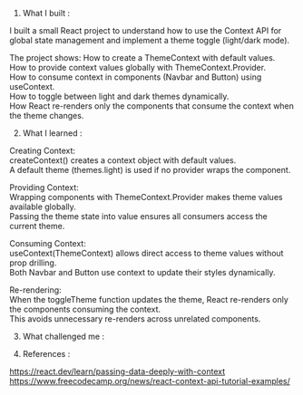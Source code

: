 1. What I built :

I built a small React project to understand how to use the Context API for global state management and implement a theme toggle (light/dark mode).  

The project shows:
How to create a ThemeContext with default values.  
How to provide context values globally with ThemeContext.Provider.  
How to consume context in components (Navbar and Button) using useContext.  
How to toggle between light and dark themes dynamically.  
How React re-renders only the components that consume the context when the theme changes.  


2. What I learned :

Creating Context:  
createContext() creates a context object with default values.  
A default theme (themes.light) is used if no provider wraps the component.  

Providing Context:  
Wrapping components with ThemeContext.Provider makes theme values available globally.  
Passing the theme state into value ensures all consumers access the current theme.  

Consuming Context:  
useContext(ThemeContext) allows direct access to theme values without prop drilling.  
Both Navbar and Button use context to update their styles dynamically.  

Re-rendering:  
When the toggleTheme function updates the theme, React re-renders only the components consuming the context.  
This avoids unnecessary re-renders across unrelated components.  


3. What challenged me :
 

4. References :

https://react.dev/learn/passing-data-deeply-with-context
https://www.freecodecamp.org/news/react-context-api-tutorial-examples/